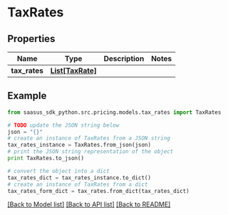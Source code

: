 # TaxRates


## Properties

Name | Type | Description | Notes
------------ | ------------- | ------------- | -------------
**tax_rates** | [**List[TaxRate]**](TaxRate.md) |  | 

## Example

```python
from saasus_sdk_python.src.pricing.models.tax_rates import TaxRates

# TODO update the JSON string below
json = "{}"
# create an instance of TaxRates from a JSON string
tax_rates_instance = TaxRates.from_json(json)
# print the JSON string representation of the object
print TaxRates.to_json()

# convert the object into a dict
tax_rates_dict = tax_rates_instance.to_dict()
# create an instance of TaxRates from a dict
tax_rates_form_dict = tax_rates.from_dict(tax_rates_dict)
```
[[Back to Model list]](../README.md#documentation-for-models) [[Back to API list]](../README.md#documentation-for-api-endpoints) [[Back to README]](../README.md)


